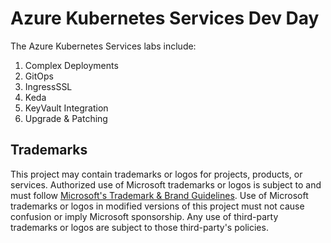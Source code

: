 # Azure Kubernetes Services Dev Day

The Azure Kubernetes Services labs include:
1. Complex Deployments
2. GitOps
3. IngressSSL 
4. Keda
5. KeyVault Integration
6. Upgrade & Patching


## Trademarks

This project may contain trademarks or logos for projects, products, or services. Authorized use of Microsoft 
trademarks or logos is subject to and must follow 
[Microsoft's Trademark & Brand Guidelines](https://www.microsoft.com/en-us/legal/intellectualproperty/trademarks/usage/general).
Use of Microsoft trademarks or logos in modified versions of this project must not cause confusion or imply Microsoft sponsorship.
Any use of third-party trademarks or logos are subject to those third-party's policies.